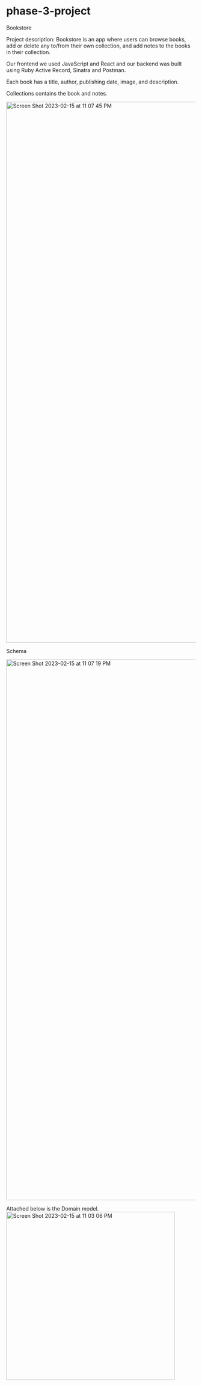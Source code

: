 # phase-3-project

Bookstore 

Project description: Bookstore is  an app where users can browse books, add or delete any to/from their own collection, and add notes to the books in their collection.

Our frontend we used JavaScript and React and our backend was built using Ruby Active Record, Sinatra and Postman.

Each book has a title, author, publishing date, image, and description.

Collections contains the book and notes. 

<img width="1440" alt="Screen Shot 2023-02-15 at 11 07 45 PM" src="https://user-images.githubusercontent.com/112830558/219266327-93fd3f2a-603a-4b8e-935b-9c948dcb8ac0.png">


Schema 

<img width="1440" alt="Screen Shot 2023-02-15 at 11 07 19 PM" src="https://user-images.githubusercontent.com/112830558/219266397-30073993-714d-44b8-9c0e-19c6696c7247.png">



Attached below is the Domain model.
<img width="448" alt="Screen Shot 2023-02-15 at 11 03 06 PM" src="https://user-images.githubusercontent.com/112830558/219266355-59185eac-1676-42c5-8ddd-a763c57971bc.png">
